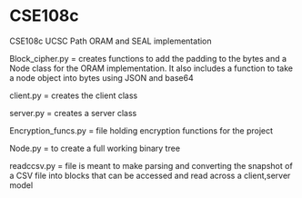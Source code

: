 # CSE108c
CSE108c UCSC Path ORAM and SEAL implementation 

Block_cipher.py = creates functions to add the padding to the bytes and a Node class for the ORAM implementation. It also includes a function to take a node object into bytes using JSON and base64

client.py = creates the client class 

server.py = creates a server class

Encryption_funcs.py = file holding encryption functions for the project

Node.py = to create a full working binary tree

readccsv.py =  file is meant to make parsing and converting the snapshot of a CSV file into blocks that can be accessed and read across a client,server model



